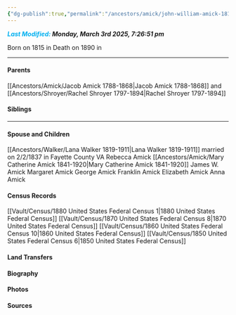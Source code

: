 ```yaml
---
{"dg-publish":true,"permalink":"/ancestors/amick/john-william-amick-1815-1890/","tags":["John-William-Amick"]}
---
```


***<font color="#00b0f0">Last Modified:</font> Monday, March 3rd 2025, 7:26:51 pm***

Born on  1815 in <!-- link to place -->
Death on 1890 in <!-- link to place -->

---
#### Parents

[[Ancestors/Amick/Jacob Amick 1788-1868\|Jacob Amick 1788-1868]] and [[Ancestors/Shroyer/Rachel Shroyer 1797-1894\|Rachel Shroyer 1797-1894]]
#### Siblings
<!-- Link to sibling -->

---
#### Spouse and Children
[[Ancestors/Walker/Lana Walker 1819-1911\|Lana Walker 1819-1911]] married on 2/2/1837 in Fayette County VA
Rebecca Amick
[[Ancestors/Amick/Mary Catherine Amick 1841-1920\|Mary Catherine Amick 1841-1920]]
James W. Amick
Margaret Amick
George Amick
Franklin Amick
Elizabeth Amick
Anna Amick
#### Census Records
[[Vault/Census/1880 United States Federal Census 1\|1880 United States Federal Census]]
[[Vault/Census/1870 United States Federal Census 8\|1870 United States Federal Census]]
[[Vault/Census/1860 United States Federal Census 10\|1860 United States Federal Census]]
[[Vault/Census/1850 United States Federal Census 6\|1850 United States Federal Census]]
#### Land Transfers

#### Biography

#### Photos

#### Sources

